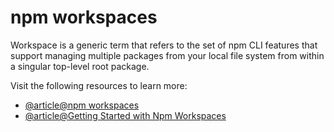 # npm workspaces

Workspace is a generic term that refers to the set of npm CLI features that support managing multiple packages from your local file system from within a singular top-level root package.

Visit the following resources to learn more:

- [@article@npm workspaces](https://docs.npmjs.com/cli/v8/using-npm/workspaces)
- [@article@Getting Started with Npm Workspaces ](https://ruanmartinelli.com/posts/npm-7-workspaces-1)
